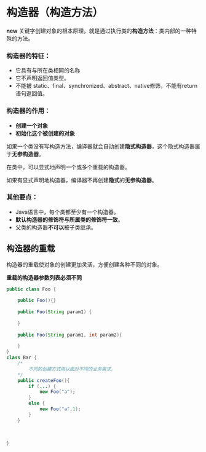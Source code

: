 # 构造器（构造方法）

**new** 关键字创建对象的根本原理，就是通过执行类的**构造方法**：类内部的一种特殊的方法。

### 构造器的特征：

* 它具有与所在类相同的名称
* 它不声明返回值类型。
* 不能被 static、final、synchronized、abstract、native修饰，不能有return语句返回值。

### 构造器的作用：

* **创建一个对象**
* **初始化这个被创建的对象**

如果一个类没有写构造方法，编译器就会自动创建**隐式构造器**，这个隐式构造器属于**无参构造器**。

在类中，可以显式地声明一个或多个重载的构造器。

如果有显式声明地构造器，编译器不再创建**隐式**的**无参构造器**。

### 其他要点：

* Java语言中，每个类都至少有一个构造器。
* **默认构造器的修饰符与所属类的修饰符一致**。
* 父类的构造器**不可以**被子类继承。

## 构造器的重载

构造器的重载使对象的创建更加灵活，方便创建各种不同的对象。

**重载的构造器参数列表必须不同**

```java
public class Foo {
    
	public Foo(){}
    
    public Foo(String param1) {
        
    }
    
    public Foo(String param1, int param2){
        
    }
}
class Bar {
    /*
    	不同的创建方式用以面对不同的业务需求。
   	*/
    public createFoo(){
        if (...) {
            new Foo("a");
        }
        else {
            new Foo("a",1);
        }
    }
    
    
    
}
```



